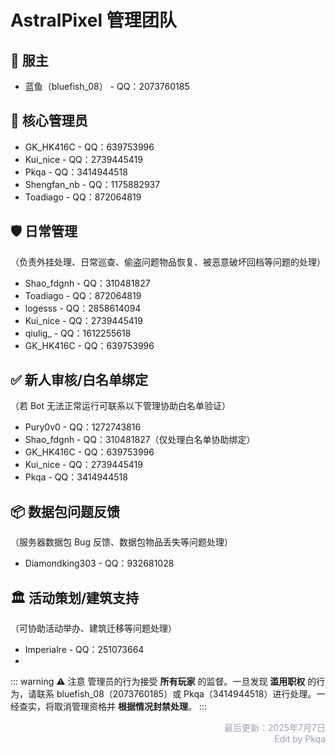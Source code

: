 # AstralPixel 管理团队

## 👑 服主
- 蓝鱼（bluefish_08） - QQ：2073760185

## 💠 核心管理员
- GK_HK416C - QQ：639753996
- Kui_nice - QQ：2739445419 
- Pkqa - QQ：3414944518
- Shengfan_nb - QQ：1175882937
- Toadiago - QQ：872064819

## 🛡 日常管理
（负责外挂处理、日常巡查、偷盗问题物品恢复、被恶意破坏回档等问题的处理）
- Shao_fdgnh - QQ：310481827
- Toadiago - QQ：872064819
- logesss - QQ：2858614094
- Kui_nice - QQ：2739445419
- qiulig_ - QQ：1612255618
- GK_HK416C - QQ：639753996

## ✅ 新人审核/白名单绑定
（若 Bot 无法正常运行可联系以下管理协助白名单验证）
- Pury0v0 - QQ：1272743816
- Shao_fdgnh - QQ：310481827（仅处理白名单协助绑定）
- GK_HK416C - QQ：639753996
- Kui_nice - QQ：2739445419
- Pkqa - QQ：3414944518

## 📦 数据包问题反馈
（服务器数据包 Bug 反馈、数据包物品丢失等问题处理）
- Diamondking303 - QQ：932681028

## 🏛 活动策划/建筑支持
（可协助活动举办、建筑迁移等问题处理）
- Imperialre - QQ：251073664  
-   
  
  


::: warning ⚠️ 注意
管理员的行为接受 **所有玩家** 的监督。一旦发现 **滥用职权** 的行为，请联系 bluefish_08（2073760185）或 Pkqa（3414944518）进行处理。一经查实，将取消管理资格并 **根据情况封禁处理**。
:::

<p style="text-align: right; color: #9ca3af;">
最后更新：2025年7月7日<br>
Edit by Pkqa
</p>